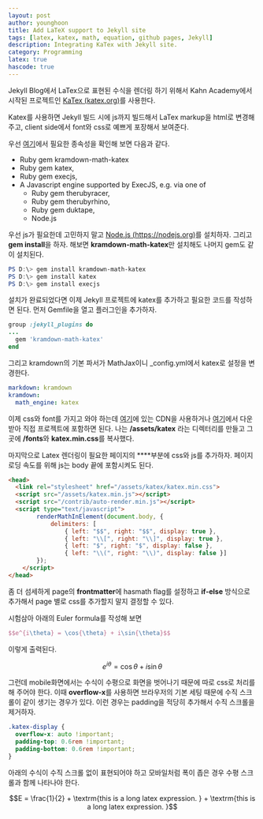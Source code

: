 ```yaml
---
layout: post
author: younghoon
title: Add LaTeX support to Jekyll site
tags: [latex, katex, math, equation, github pages, Jekyll]
description: Integrating KaTex with Jekyll site.
category: Programming
latex: true
hascode: true
---
```


Jekyll Blog에서 LaTex으로 표현된 수식을 렌더링 하기 위해서 Kahn Academy에서 시작된 프로젝트인 [KaTex (katex.org)](https://katex.org/)를 사용한다.

<!--more-->

Katex를 사용하면 Jekyll 빌드 시에 js까지 빌드해서 LaTex markup을 html로 변경해 주고, client side에서 font와 css로 예쁘게 포장해서 보여준다.

우선 [여기](https://github.com/kramdown/math-katex)에서 필요한 종속성을 확인해 보면 다음과 같다.

- Ruby gem kramdown-math-katex
- Ruby gem katex,
- Ruby gem execjs,
- A Javascript engine supported by ExecJS, e.g. via one of
  - Ruby gem therubyracer,
  - Ruby gem therubyrhino,
  - Ruby gem duktape,
  - Node.js

우선 js가 필요한데 고민하지 말고 [Node.js (https://nodejs.org)](https://nodejs.org)를 설치하자. 그리고 **gem install**을 하자. 해보면 **kramdown-math-katex**만 설치해도 나머지 gem도 같이 설치된다.

```powershell
PS D:\> gem install kramdown-math-katex
PS D:\> gem install katex
PS D:\> gem install execjs
```

설치가 완료되었다면 이제 Jekyll 프로젝트에 katex를 추가하고 필요한 코드를 작성하면 된다. 먼저 Gemfile을 열고 플러그인을 추가하자.

```ruby
group :jekyll_plugins do
...
  gem 'kramdown-math-katex'
end
```

그리고 kramdown의 기본 파서가 MathJax이니 \_config.yml에서 katex로 설정을 변경한다.

```yml
markdown: kramdown
kramdown:
  math_engine: katex
```

이제 css와 font를 가지고 와야 하는데 [여기](https://katex.org/docs/autorender.html)에 있는 CDN을 사용하거나 [여기](https://github.com/KaTeX/KaTeX/releases)에서 다운받아 직접 프로젝트에 포함하면 된다. 나는 **/assets/katex** 라는 디렉터리를 만들고 그곳에 **/fonts**와 **katex.min.css**를 복사했다.

마지막으로 Latex 렌더링이 필요한 페이지의 **<head>**부분에 css와 js를 추가하자. 페이지 로딩 속도를 위해 js는 body 끝에 포함시켜도 된다.
```html
<head>
  <link rel="stylesheet" href="/assets/katex/katex.min.css">
  <script src="/assets/katex.min.js"></script>
  <script src="/contrib/auto-render.min.js"></script>
  <script type="text/javascript">
        renderMathInElement(document.body, {
            delimiters: [
                { left: "$$", right: "$$", display: true },
                { left: "\\[", right: "\\]", display: true },
                { left: "$", right: "$", display: false },
                { left: "\\(", right: "\\)", display: false }]
        });
    </script>
</head>
```

좀 더 섬세하게 page의 **frontmatter**에 hasmath flag를 설정하고 **if-else** 방식으로 추가해서 page 별로 css를 추가할지 말지 결정할 수 있다.

시험삼아 아래의 Euler formula를 작성해 보면
```latex
$$e^{i\theta} = \cos{\theta} + i\sin{\theta}$$
```
이렇게 출력된다.

$$e^{i\theta} = \cos{\theta} + i\sin{\theta}$$

그런데 mobile화면에서는 수식이 수평으로 화면을 벗어나기 때문에 따로 css로 처리를 해 주어야 한다. 이때 **overflow-x**를 사용하면 브라우저의 기본 세팅 때문에 수직 스크롤이 같이 생기는 경우가 있다. 이런 경우는 padding을 적당히 추가해서 수직 스크롤을 제거하자.


```css
.katex-display {
  overflow-x: auto !important;
  padding-top: 0.6rem !important;
  padding-bottom: 0.6rem !important;
}
```

아래의 수식이 수직 스크롤 없이 표현되어야 하고 모바일처럼 폭이 좁은 경우 수평 스크롤과 함께 나타나야 한다.


$$E = \frac{1}{2} + \textrm{this is a long latex expression. } + \textrm{this is a long latex expression. }$$
